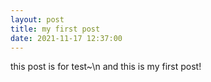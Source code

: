 ```yaml
---
layout: post
title: my first post
date: 2021-11-17 12:37:00
---
```


this post is for test~\n
and this is my first post!
